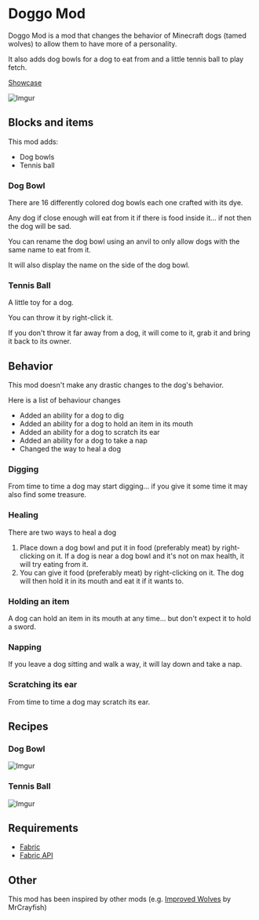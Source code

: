 # Doggo Mod

Doggo Mod is a mod that changes the behavior of Minecraft dogs (tamed wolves) to allow them to have more of a personality.

It also adds dog bowls for a dog to eat from and a little tennis ball to play fetch.

[Showcase](https://www.youtube.com/watch?v=CWsDT5YdyUA "Showcase")

![Imgur](https://imgur.com/E5kuQYb.jpg)

## Blocks and items

This mod adds:
- Dog bowls
- Tennis ball

### Dog Bowl

There are 16 differently colored dog bowls each one crafted with its dye.

Any dog if close enough will eat from it if there is food inside it... if not then the dog will be sad.

You can rename the dog bowl using an anvil to only allow dogs with the same name to eat from it.

It will also display the name on the side of the dog bowl.

### Tennis Ball

A little toy for a dog.

You can throw it by right-click it.

If you don't throw it far away from a dog, it will come to it, grab it and bring it back to its owner.

## Behavior

This mod doesn't make any drastic changes to the dog's behavior.

Here is a list of behaviour changes
- Added an ability for a dog to dig
- Added an ability for a dog to hold an item in its mouth
- Added an ability for a dog to scratch its ear
- Added an ability for a dog to take a nap
- Changed the way to heal a dog

### Digging

From time to time a dog may start digging... if you give it some time it may also find some treasure.

### Healing

There are two ways to heal a dog

1. Place down a dog bowl and put it in food (preferably meat) by right-clicking on it. If a dog is near a dog bowl and it's not on max health, it will try eating from it.
2. You can give it food (preferably meat) by right-clicking on it. The dog will then hold it in its mouth and eat it if it wants to.

### Holding an item

A dog can hold an item in its mouth at any time... but don't expect it to hold a sword.

### Napping

If you leave a dog sitting and walk a way, it will lay down and take a nap.

### Scratching its ear

From time to time a dog may scratch its ear.

## Recipes

### Dog Bowl

![Imgur](https://imgur.com/oRQNaZp.jpg)

### Tennis Ball

![Imgur](https://imgur.com/IZG15Qq.jpg)

## Requirements

- [Fabric](https://fabricmc.net/use/ "Fabric")
- [Fabric API](https://www.curseforge.com/minecraft/mc-mods/fabric-api "Fabric API")

## Other

This mod has been inspired by other mods (e.g. [Improved Wolves](https://mrcrayfish.com/mods?id=improvedwolves "Improved Wolves") by MrCrayfish)
